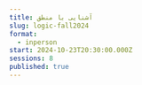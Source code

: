 ```yaml
---
title: آشنایی با منطق
slug: logic-fall2024
format:
  - inperson
start: 2024-10-23T20:30:00.000Z
sessions: 8
published: true
---
```


